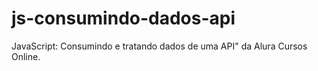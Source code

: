 # js-consumindo-dados-api
JavaScript: Consumindo e tratando dados de uma API" da Alura Cursos Online.
